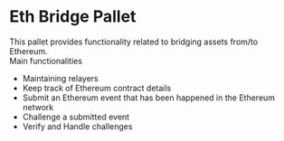 # Eth Bridge Pallet
This pallet provides functionality related to bridging assets from/to Ethereum.  
Main functionalities
 - Maintaining relayers
 - Keep track of Ethereum contract details
 - Submit an Ethereum event that has been happened in the Ethereum network
 - Challenge a submitted event
 - Verify and Handle challenges
